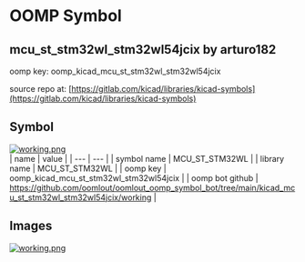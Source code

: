 # OOMP Symbol  
## mcu_st_stm32wl_stm32wl54jcix  by arturo182  
  
oomp key: oomp_kicad_mcu_st_stm32wl_stm32wl54jcix  
  
source repo at: [https://gitlab.com/kicad/libraries/kicad-symbols](https://gitlab.com/kicad/libraries/kicad-symbols)  
## Symbol  
  
[![working.png](working_600.png)](working.png)  
| name | value | 
| --- | --- | 
| symbol name | MCU_ST_STM32WL | 
| library name | MCU_ST_STM32WL | 
| oomp key | oomp_kicad_mcu_st_stm32wl_stm32wl54jcix | 
| oomp bot github | https://github.com/oomlout/oomlout_oomp_symbol_bot/tree/main/kicad_mcu_st_stm32wl_stm32wl54jcix/working | 
## Images  
  
[![working.png](working_140.png)](working.png)  
